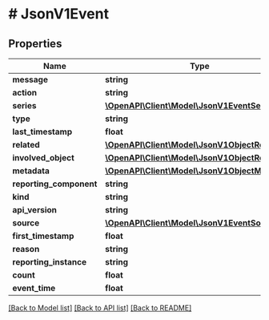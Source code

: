 # # JsonV1Event

## Properties

Name | Type | Description | Notes
------------ | ------------- | ------------- | -------------
**message** | **string** |  | [optional]
**action** | **string** |  | [optional]
**series** | [**\OpenAPI\Client\Model\JsonV1EventSeries**](JsonV1EventSeries.md) |  | [optional]
**type** | **string** |  | [optional]
**last_timestamp** | **float** |  | [optional]
**related** | [**\OpenAPI\Client\Model\JsonV1ObjectReference**](JsonV1ObjectReference.md) |  | [optional]
**involved_object** | [**\OpenAPI\Client\Model\JsonV1ObjectReference**](JsonV1ObjectReference.md) |  | [optional]
**metadata** | [**\OpenAPI\Client\Model\JsonV1ObjectMeta**](JsonV1ObjectMeta.md) |  | [optional]
**reporting_component** | **string** |  | [optional]
**kind** | **string** |  | [optional]
**api_version** | **string** |  | [optional]
**source** | [**\OpenAPI\Client\Model\JsonV1EventSource**](JsonV1EventSource.md) |  | [optional]
**first_timestamp** | **float** |  | [optional]
**reason** | **string** |  | [optional]
**reporting_instance** | **string** |  | [optional]
**count** | **float** |  | [optional]
**event_time** | **float** |  | [optional]

[[Back to Model list]](../../README.md#models) [[Back to API list]](../../README.md#endpoints) [[Back to README]](../../README.md)
